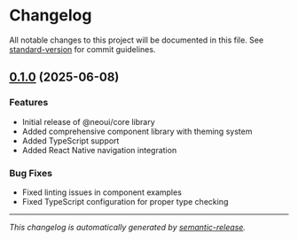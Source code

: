 # Changelog

All notable changes to this project will be documented in this file. See [standard-version](https://github.com/conventional-changelog/standard-version) for commit guidelines.

## [0.1.0](https://github.com/Joe-Moussally/neo-ui/compare/v0.0.1...v0.1.0) (2025-06-08)

### Features

- Initial release of @neoui/core library
- Added comprehensive component library with theming system
- Added TypeScript support
- Added React Native navigation integration

### Bug Fixes

- Fixed linting issues in component examples
- Fixed TypeScript configuration for proper type checking

---

_This changelog is automatically generated by [semantic-release](https://github.com/semantic-release/semantic-release)._
